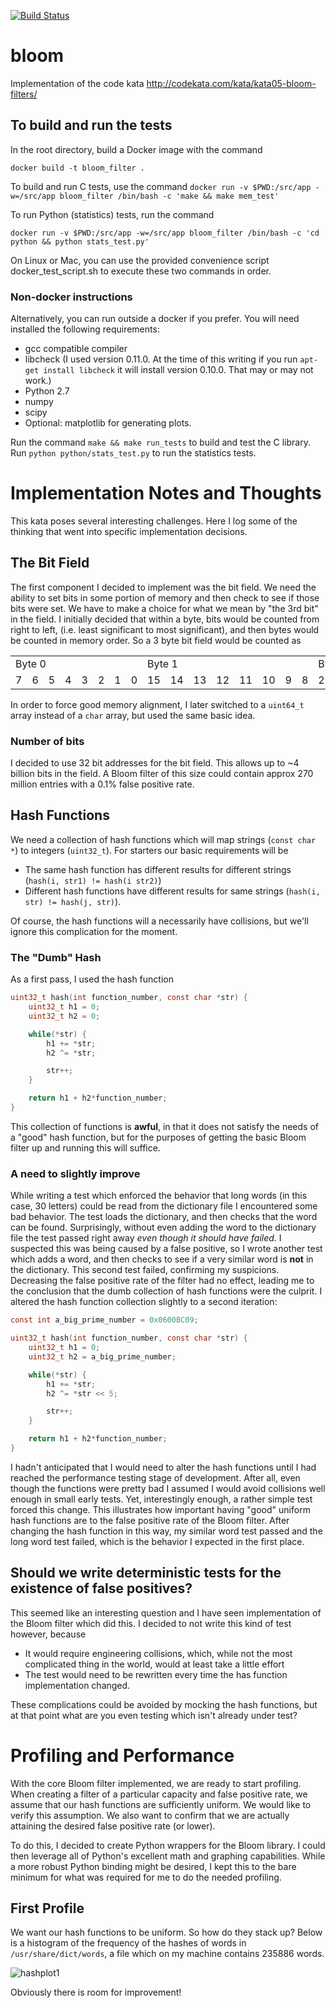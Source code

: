 [![Build Status](https://travis-ci.org/weirichd/bloom.svg?branch=master)](https://travis-ci.org/weirichd/bloom)

# bloom
Implementation of the code kata http://codekata.com/kata/kata05-bloom-filters/

## To build and run the tests
In the root directory, build a Docker image with the command

`docker build -t bloom_filter .`

To build and run C tests, use the command
`docker run -v $PWD:/src/app -w=/src/app bloom_filter /bin/bash -c 'make && make mem_test'`

To run Python (statistics) tests, run the command

`docker run -v $PWD:/src/app -w=/src/app bloom_filter /bin/bash -c 'cd python && python stats_test.py'`

On Linux or Mac, you can use the provided convenience script docker_test_script.sh to execute these two commands in order.

### Non-docker instructions

Alternatively, you can run outside a docker if you prefer. You will need installed the following requirements:
* gcc compatible compiler
* libcheck (I used version 0.11.0. At the time of this writing if you run `apt-get install libcheck` it will install version 0.10.0. That may or may not work.)
* Python 2.7
* numpy
* scipy
* Optional: matplotlib for generating plots.

Run the command `make && make run_tests` to build and test the C library.
Run `python python/stats_test.py` to run the statistics tests.


# Implementation Notes and Thoughts

This kata poses several interesting challenges.
Here I log some of the thinking that went into specific implementation decisions.

## The Bit Field

The first component I decided to implement was the bit field.
We need the ability to set bits in some portion of memory and then check to see if those bits were set.
We have to make a choice for what we mean by "the 3rd bit" in the field.
I initially decided that within a byte, bits would be counted from right to left, (i.e. least significant to most significant), and then bytes would be counted in memory order.
So a 3 byte bit field would be counted as

<table>
  <tr>
    <td colspan="8">Byte 0</td>
    <td colspan="8">Byte 1</td>
    <td colspan="8">Byte 2</td>
  </tr>
  <tr>
    <td>7</td> <td>6</td> <td>5</td> <td>4</td> <td>3</td> <td>2</td> <td>1</td> <td>0</td>
    <td>15</td> <td>14</td> <td>13</td> <td>12</td> <td>11</td> <td>10</td> <td>9</td> <td>8</td>
    <td>23</td> <td>22</td> <td>21</td> <td>20</td> <td>19</td> <td>18</td> <td>17</td> <td>16</td>
  </tr>
</table>

In order to force good memory alignment, I later switched to a `uint64_t` array instead of a `char` array, but used the same basic idea.

### Number of bits

I decided to use 32 bit addresses for the bit field. This allows up to ~4 billion bits in the field. A Bloom filter of this size could contain approx 270 million entries with a 0.1% false positive rate.

## Hash Functions

We need a collection of hash functions which will map strings (`const char *`) to integers (`uint32_t`).
For starters our basic requirements will be
* The same hash function has different results for different strings (`hash(i, str1) != hash(i str2)`)
* Different hash functions have different results for same strings (`hash(i, str) != hash(j, str)`).

Of course, the hash functions will a necessarily have collisions, but we'll ignore this complication for the moment.

### The "Dumb" Hash

As a first pass, I used the hash function

```c
uint32_t hash(int function_number, const char *str) {
    uint32_t h1 = 0;
    uint32_t h2 = 0;

    while(*str) {
        h1 += *str;
        h2 ^= *str;

        str++;
    }

    return h1 + h2*function_number;
}
```

This collection of functions is **awful**, in that it does not satisfy the needs of a "good" hash function, but for the purposes of getting the basic Bloom filter up and running this will suffice.

### A need to slightly improve
While writing a test which enforced the behavior that long words (in this case, 30 letters) could be read from the dictionary file I encountered some bad behavior.
The test loads the dictionary, and then checks that the word can be found.
Surprisingly, without even adding the word to the dictionary file the test passed right away *even though it should have failed.*
I suspected this was being caused by a false positive, so I wrote another test which adds a word, and then checks to see if a very similar word is **not** in the dictionary.
This second test failed, confirming my suspicions.
Decreasing the false positive rate of the filter had no effect, leading me to the conclusion that the dumb collection of hash functions were the culprit.
I altered the hash function collection slightly to a second iteration:

```c
const int a_big_prime_number = 0x0600BC09;

uint32_t hash(int function_number, const char *str) {
    uint32_t h1 = 0;
    uint32_t h2 = a_big_prime_number;

    while(*str) {
        h1 += *str;
        h2 ^= *str << 5;

        str++;
    }

    return h1 + h2*function_number;
}
```

I hadn't anticipated that I would need to alter the hash functions until I had reached the performance testing stage of development.
After all, even though the functions were pretty bad I assumed I would avoid collisions well enough in small early tests.
Yet, interestingly enough, a rather simple test forced this change.
This illustrates how important having "good" uniform hash functions are to the false positive rate of the Bloom filter.
After changing the hash function in this way, my similar word test passed and the long word test failed, which is the behavior I expected in the first place.

## Should we write deterministic tests for the existence of false positives?

This seemed like an interesting question and I have seen implementation of the Bloom filter which did this. I decided to not write this kind of test however, because
* It would require engineering collisions, which, while not the most complicated thing in the world, would at least take a little effort
* The test would need to be rewritten every time the has function implementation changed.

These complications could be avoided by mocking the hash functions, but at that point what are you even testing which isn't already under test?

# Profiling and Performance

With the core Bloom filter implemented, we are ready to start profiling.
When creating a filter of a particular capacity and false positive rate, we assume that our hash functions are sufficiently uniform.
We would like to verify this assumption.
We also want to confirm that we are actually attaining the desired false positive rate (or lower).

To do this, I decided to create Python wrappers for the Bloom library.
I could then leverage all of Python's excellent math and graphing capabilities.
While a more robust Python binding might be desired, I kept this to the bare minimum for what was required for me to do the needed profiling.

## First Profile

We want our hash functions to be uniform. So how do they stack up?
Below is a histogram of the frequency of the hashes of words in `/usr/share/dict/words`, a file which on my machine contains 235886 words.

![hashplot1](https://cloud.githubusercontent.com/assets/8379521/25836654/9df6cd02-3456-11e7-9d64-95304e35ab06.png)

Obviously there is room for improvement!

